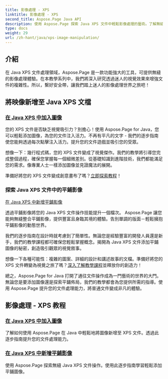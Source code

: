 ```yaml
---
title: 影像處理 - XPS
linktitle: 影像處理 - XPS
second_title: Aspose.Page Java API
description: 使用 Aspose.Page 探索 Java XPS 文件中輕鬆影像處理的藝術。了解無縫添加和平鋪圖像以增強文件處理。
type: docs
weight: 29
url: /zh-hant/java/xps-image-manipulation/
---
```


## 介紹

在 Java XPS 文件處理領域，Aspose.Page 是一款功能強大的工具，可提供無縫的影像處理體驗。在本教學系列中，我們將深入研究透過迷人的視覺效果來增強文件的複雜性。所以，繫好安全帶，讓我們踏上迷人的影像處理世界之旅吧！

## 將映像新增至 Java XPS 文檔
### [在 Java XPS 中加入圖像](./add-image/)

您的 XPS 文件是否缺乏視覺吸引力？別擔心！使用 Aspose.Page for Java，您可以輕鬆添加圖像，為您的文件注入活力。不再有平凡的文字 - 我們的逐步指南使您能夠透過每次點擊注入活力。提升您的文件遊戲並吸引您的受眾。

想像一下：幾行程式碼，您的 XPS 文件變成了視覺傑作。我們的教學將引導您完成整個過程，確保您掌握每一個細微差別。從基礎知識到進階技術，我們都能滿足您的需求。像專業人士一樣添加圖像並見證魔法的展開。

準備好將您的 XPS 文件變成創意畫布了嗎？[立即探索教程](./add-image/)！

### 探索 Java XPS 文件中的平鋪影像
[在 Java XPS 中新增平鋪影像](./add-tiled-image/)

透過平鋪影像將您的 Java XPS 文件操作技能提升一個檔次。 Aspose.Page 讓您能夠無縫整合平鋪影像，提供豐富且身臨其境的體驗。告別單調的版面－輕鬆擁抱平鋪影像的動態世界。

我們的逐步指南在設計時就考慮到了簡單性。無論您是經驗豐富的開發人員還是新手，我們的教學課程都可確保您輕鬆掌握概念。揭開為 Java XPS 文件添加平鋪圖像的秘密，創造吸引觀眾的視覺敘事。

想像一下各種可能性：複雜的圖案、詳細的設計和講述故事的文檔。準備好將您的 XPS 文件轉變為視覺之旅了嗎？[深入了解教學課程](./add-tiled-image/)並釋放你的創造力！

總之，Aspose.Page for Java 打開了通往文件操作成為一門藝術的世界的大門。無論您是要添加圖像還是探索平鋪佈局，我們的教學都會為您提供所需的指導。使用 Aspose.Page 提升您的文件處理能力，將普通文件變成非凡的體驗。
## 影像處理 - XPS 教程
### [在 Java XPS 中加入圖像](./add-image/)
了解如何使用 Aspose.Page 在 Java 中輕鬆地將圖像新增至 XPS 文件。透過此逐步指南提升您的文件處理能力。
### [在 Java XPS 中新增平鋪影像](./add-tiled-image/)
使用 Aspose.Page 探索無縫 Java XPS 文件操作。使用此逐步指南學習輕鬆添加平鋪圖像。